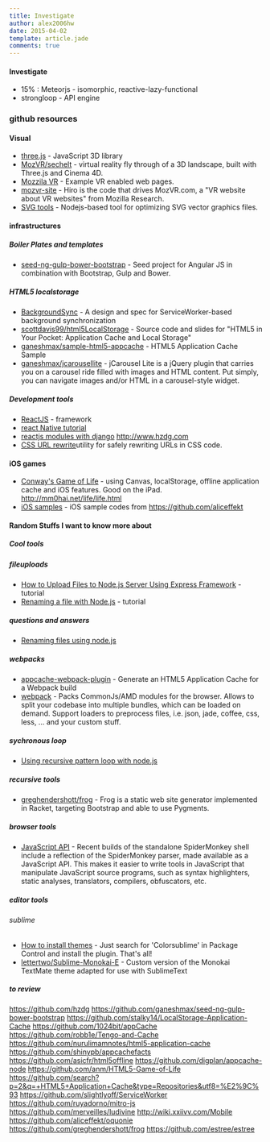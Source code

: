 ```yaml
---
title: Investigate
author: alex2006hw
date: 2015-04-02
template: article.jade
comments: true
---
```


#### Investigate
- 15% : Meteorjs - isomorphic, reactive-lazy-functional
- strongloop - API engine


### github resources

#### Visual
- [three.js](https://github.com/mrdoob/three.js) - JavaScript 3D library
- [MozVR/sechelt](https://github.com/MozVR/sechelt) - virtual reality fly through of a 3D landscape, built with Three.js and Cinema 4D.
- [Mozzila VR](https://github.com/MozVR/vr-web-examples) - Example VR enabled web pages.
- [mozvr-site](https://github.com/MozVR/HIRO) - Hiro is the code that drives MozVR.com, a "VR website about VR websites" from Mozilla Research.
- [SVG tools](https://github.com/svg/svgo) - Nodejs-based tool for optimizing SVG vector graphics files.


#### infrastructures
##### Boiler Plates and templates
- [seed-ng-gulp-bower-bootstrap](https://github.com/ganeshmax?tab=repositories) - Seed project for Angular JS in combination with Bootstrap, Gulp and Bower.

##### HTML5 localstorage
- [BackgroundSync](https://github.com/slightlyoff/BackgroundSync) - A design and spec for ServiceWorker-based background synchronization
- [scottdavis99/html5LocalStorage](https://github.com/scottdavis99/html5LocalStorage) - Source code and slides for "HTML5 in Your Pocket: Application Cache and Local Storage"
- [ganeshmax/sample-html5-appcache](https://github.com/ganeshmax/sample-html5-appcache) - HTML5 Application Cache Sample
- [ganeshmax/jcarousellite](https://github.com/ganeshmax/jcarousellite) - jCarousel Lite is a jQuery plugin that carries you on a carousel ride filled with images and HTML content. Put simply, you can navigate images and/or HTML in a carousel-style widget.

##### Development tools
  - [ReactJS](https://github.com/reapp/reapp) - framework
   - [react Native tutorial](http://www.raywenderlich.com/99473/introducing-react-native-building-apps-javascript)
 - [reactjs modules with django](https://github.com/hzdg) http://www.hzdg.com
  - [CSS URL rewrite](https://github.com/nzakas/cssurl)utility for safely rewriting URLs in CSS code.

#### iOS games
  - [Conway's Game of Life](https://github.com/anm/HTML5-Game-of-Life) - using Canvas, localStorage, offline application cache and iOS features. Good on the iPad. 
 http://mm0hai.net/life/life.html
  - [iOS samples](http://wiki.xxiivv.com/Mobile) - iOS sample codes from https://github.com/aliceffekt

#### Random Stuffs I want to know more about

##### Cool tools

##### fileuploads
- [How to Upload Files to Node.js Server Using Express Framework](http://www.tutorialindustry.com/how-to-upload-files-to-nodejs-server) - tutorial
- [Renaming a file with Node.js](http://blog.kevinchisholm.com/javascript/node-js/renaming-a-file-with-node-js/?utm_source=tuicool) - tutorial

##### questions and answers
- [Renaming files using node.js](http://stackoverflow.com/questions/22504566/renaming-files-using-node-js)

##### webpacks
- [appcache-webpack-plugin](https://github.com/lettertwo/appcache-webpack-plugin) - Generate an HTML5 Application Cache for a Webpack build
- [webpack](https://github.com/webpack/webpack) - Packs CommonJs/AMD modules for the browser. Allows to split your codebase into multiple bundles, which can be loaded on demand. Support loaders to preprocess files, i.e. json, jade, coffee, css, less, ... and your custom stuff. 

##### sychronous loop
- [Using recursive pattern loop with node.js](http://stackoverflow.com/questions/10161894/using-recursive-pattern-loop-with-node-js/13820469)

##### recursive tools
- [greghendershott/frog](https://github.com/greghendershott/frog) - Frog is a static web site generator implemented in Racket, targeting Bootstrap and able to use Pygments.

##### browser tools
- [JavaScript API](https://developer.mozilla.org/en-US/docs/Mozilla/Projects/SpiderMonkey/Parser_API) - Recent builds of the standalone SpiderMonkey shell include a reflection of the SpiderMonkey parser, made available as a JavaScript API. This makes it easier to write tools in JavaScript that manipulate JavaScript source programs, such as syntax highlighters, static analyses, translators, compilers, obfuscators, etc.

##### editor tools
###### sublime
- [How to install themes](http://colorsublime.com/how-to-install-a-theme) - Just search for 'Colorsublime' in Package Control and install the plugin. That's all!
- [lettertwo/Sublime-Monokai-E](https://github.com/lettertwo/Sublime-Monokai-E) - Custom version of the Monokai TextMate theme adapted for use with SublimeText

##### to review
https://github.com/hzdg
https://github.com/ganeshmax/seed-ng-gulp-bower-bootstrap
https://github.com/stalky14/LocalStorage-Application-Cache
https://github.com/1024bit/appCache
https://github.com/robb1e/Tengo-and-Cache
https://github.com/nurulimamnotes/html5-application-cache
https://github.com/shinypb/appcachefacts
https://github.com/asicfr/html5offline
https://github.com/digplan/appcache-node
https://github.com/anm/HTML5-Game-of-Life
https://github.com/search?p=2&q=+HTML5+Application+Cache&type=Repositories&utf8=%E2%9C%93
https://github.com/slightlyoff/ServiceWorker
https://github.com/ruyadorno/mitro-js
https://github.com/merveilles/ludivine
http://wiki.xxiivv.com/Mobile
https://github.com/aliceffekt/oquonie
https://github.com/greghendershott/frog
https://github.com/estree/estree

